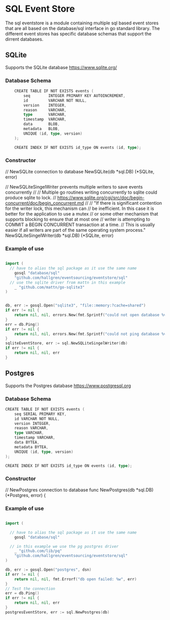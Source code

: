 # SQL Event Store

The sql eventstore is a module containing multiple sql based event stores that are all based on the
database/sql interface in go standard library. The different event stores has specific database schemas
that support the dirrent databases.

## SQLite

Supports the SQLite database https://www.sqlite.org/

### Database Schema

```go
    CREATE TABLE IF NOT EXISTS events (
        seq        INTEGER PRIMARY KEY AUTOINCREMENT,
        id         VARCHAR NOT NULL,
        version    INTEGER,
        reason     VARCHAR,
        type       VARCHAR,
        timestamp  VARCHAR,
        data       BLOB,
        metadata   BLOB,
        UNIQUE (id, type, version)
    );

    CREATE INDEX IF NOT EXISTS id_type ON events (id, type);
```

### Constructor

// NewSQLite connection to database
NewSQLite(db *sql.DB) (*SQLite, error) 

// NewSQLiteSingelWriter prevents multiple writers to save events concurrently
//
// Multiple go routines writing concurrently to sqlite could produce sqlite to lock.
// https://www.sqlite.org/cgi/src/doc/begin-concurrent/doc/begin_concurrent.md
//
// "If there is significant contention for the writer lock, this mechanism can
// be inefficient. In this case it is better for the application to use a mutex
// or some other mechanism that supports blocking to ensure that at most one
// writer is attempting to COMMIT a BEGIN CONCURRENT transaction at a time.
// This is usually easier if all writers are part of the same operating system process."
NewSQLiteSingelWriter(db *sql.DB) (*SQLite, error)

### Example of use

```go

import (
  // have to alias the sql package as it use the same name
	gosql "database/sql"
	"github.com/hallgren/eventsourcing/eventstore/sql"
  // use the sqlite driver from mattn in this example
	_ "github.com/mattn/go-sqlite3"
)


db, err := gosql.Open("sqlite3", "file::memory:?cache=shared")
if err != nil {
	return nil, nil, errors.New(fmt.Sprintf("could not open database %v", err))
}
err = db.Ping()
if err != nil {
	return nil, nil, errors.New(fmt.Sprintf("could not ping database %v", err))
}
sqliteEventStore, err := sql.NewSQLiteSingelWriter(db)
if err != nil {
	return nil, nil, err
}
```

## Postgres

Supports the Postgres database https://www.postgresql.org

### Database Schema

```go
CREATE TABLE IF NOT EXISTS events (
	seq SERIAL PRIMARY KEY,
	id VARCHAR NOT NULL,
	version INTEGER,
	reason VARCHAR,
	type VARCHAR,
	timestamp VARCHAR,
	data BYTEA,
	metadata BYTEA,
	UNIQUE (id, type, version)
);

CREATE INDEX IF NOT EXISTS id_type ON events (id, type);
```

### Constructor

// NewPostgres connection to database
func NewPostgres(db *sql.DB) (*Postgres, error) {

### Example of use

```go

import (

  // have to alias the sql package as it use the same name
	gosql "database/sql"

  // in this example we use the pg postgres driver
	_ "github.com/lib/pq"
	"github.com/hallgren/eventsourcing/eventstore/sql"
)

db, err := gosql.Open("postgres", dsn)
if err != nil {
	return nil, nil, fmt.Errorf("db open failed: %w", err)
}
// Test the connection
err = db.Ping()
if err != nil {
	return nil, nil, err
}
postgresEventStore, err := sql.NewPostgres(db)
```

